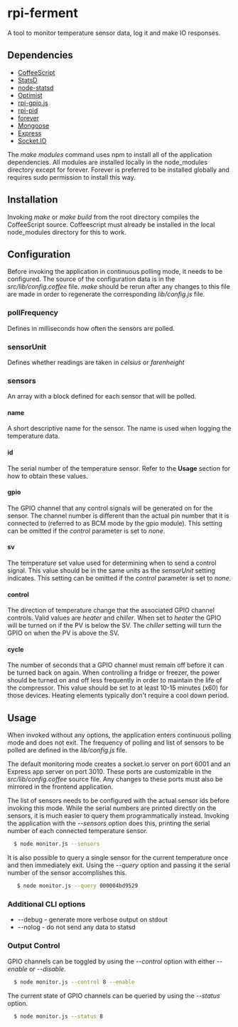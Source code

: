 # rpi-ferment

A tool to monitor temperature sensor data, log it and make IO responses.


## Dependencies

- [CoffeeScript](http://coffeescript.org/)
- [StatsD](https://github.com/etsy/statsd/)
- [node-statsd](https://github.com/sivy/node-statsd)
- [Optimist](https://github.com/substack/node-optimist)
- [rpi-gpio.js](https://github.com/JamesBarwell/rpi-gpio.js)
- [rpi-pid](https://github.com/sigsegv42/rpi-pid)
- [forever](https://github.com/nodejitsu/forever)
- [Mongoose](http://mongoosejs.com/)
- [Express](http://expressjs.com/)
- [Socket.IO](http://socket.io/)

The _make modules_ command uses npm to install all of the application dependencies.  All modules are installed locally in the node_modules directory except for forever.  Forever is preferred to be installed globally and requires sudo permission to install this way.


## Installation

Invoking _make_ or _make build_ from the root directory compiles the CoffeeScript source.  Coffeescript must already be installed in the local node_modules directory for this to work.


## Configuration

Before invoking the application in continuous polling mode, it needs to be configured.  The source of the configuration data is in the *src/lib/config.coffee* file.  _make_ should be rerun after any changes to this file are made in order to regenerate the corresponding *lib/config.js* file.

### pollFrequency

Defines in milliseconds how often the sensors are polled.

### sensorUnit

Defines whether readings are taken in *celsius* or *farenheight*

### sensors

An array with a block defined for each sensor that will be polled.

#### name

A short descriptive name for the sensor.  The name is used when logging the temperature data.

#### id

The serial number of the temperature sensor.  Refer to the **Usage** section for how to obtain these values.

#### gpio

The GPIO channel that any control signals will be generated on for the sensor.  The channel number is different than the actual pin number that it is connected to (referred to as BCM mode by the gpio module).  This setting can be omitted if the *control* parameter is set to *none*.

#### sv

The temperature set value used for determining when to send a control signal.  This value should be in the same units as the *sensorUnit* setting indicates.  This setting can be omitted if the *control* parameter is set to *none*. 

#### control

The direction of temperature change that the associated GPIO channel controls.  Valid values are *heater* and *chiller*.  When set to *heater* the GPIO will be turned on if the PV is below the SV.  The *chiller* setting will turn the GPIO on when the PV is above the SV.

#### cycle

The number of seconds that a GPIO channel must remain off before it can be turned back on again.  When controlling a fridge or freezer, the power should be turned on and off less frequently in order to maintain the life of the compressor.  This value should be set to at least 10-15 minutes (x60) for those devices.  Heating elements typically don't require a cool down period.

## Usage

When invoked without any options, the application enters continuous polling mode and does not exit.  The frequency of polling and list of sensors to be polled are defined in the *lib/config.js* file.

The default monitoring mode creates a socket.io server on port 6001 and an Express app server on port 3010.  These ports are customizable in the *src/lib/config.coffee* source file.  Any changes to these ports must also be mirrored in the frontend application.

The list of sensors needs to be configured with the actual sensor ids before invoking this mode.  While the serial numbers are printed directly on the sensors, it is much easier to query them programmatically instead.  Invoking the application with the *--sensors* option does this, printing the serial number of each connected temperature sensor.

``` bash
  $ node monitor.js --sensors
```

It is also possible to query a single sensor for the current temperature once and then immediately exit.  Using the *--query* option and passing it the serial number of the sensor accomplishes this.

``` bash
   $ node monitor.js --query 000004bd9529
```
### Additional CLI options

* --debug - generate more verbose output on stdout
* --nolog - do not send any data to statsd

### Output Control

GPIO channels can be toggled by using the *--control <gpio>* option with either *--enable* or *--disable*.

``` bash
  $ node monitor.js --control 8 --enable
```

The current state of GPIO channels can be queried by using the *--status <gpio>* option.

``` bash
  $ node monitor.js --status 8
```
